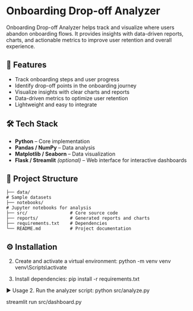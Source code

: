 # Onboarding Drop-off Analyzer

Onboarding Drop-off Analyzer helps track and visualize where users abandon onboarding flows. It provides insights with data-driven reports, charts, and actionable metrics to improve user retention and overall experience.

## 🚀 Features

* Track onboarding steps and user progress
* Identify drop-off points in the onboarding journey
* Visualize insights with clear charts and reports
* Data-driven metrics to optimize user retention
* Lightweight and easy to integrate

## 🛠️ Tech Stack

* **Python** – Core implementation
* **Pandas / NumPy** – Data analysis
* **Matplotlib / Seaborn** – Data visualization
* **Flask / Streamlit** *(optional)* – Web interface for interactive dashboards

## 📂 Project Structure

```
├── data/
# Sample datasets
├── notebooks/
# Jupyter notebooks for analysis
├── src/                # Core source code
├── reports/            # Generated reports and charts
├── requirements.txt    # Dependencies
└── README.md           # Project documentation
```

## ⚙️ Installation

2. Create and activate a virtual environment:
   python -m venv venv
   venv\Scripts\activate      

3. Install dependencies:
   pip install -r requirements.txt

 ▶️ Usage
2. Run the analyzer script:
   python src/analyze.py

streamlit run src/dashboard.py


